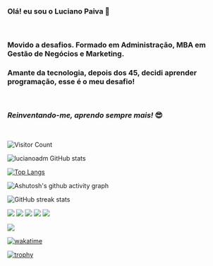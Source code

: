 ### Olá! eu sou o Luciano Paiva 👋
<br/>

### Movido a desafios. Formado em Administração, MBA em Gestão de Negócios e Marketing.
### Amante da tecnologia, depois dos 45, decidi  aprender programação, esse é o meu desafio! 

<br/>

### ***Reinventando-me, aprendo sempre mais!*** 😎

<br/>

![Visitor Count](https://profile-counter.glitch.me/{lucianoadm}/count.svg)
<br/>

![lucianoadm GitHub stats](https://github-readme-stats.vercel.app/api?username=lucianoadm&show_icons=true&theme=merko)
<br/>

[![Top Langs](https://github-readme-stats.vercel.app/api/top-langs/?username=lucianoadm&layout=compact)](https://github.com/lucianoadm/github-readme-stats)

![Ashutosh's github activity graph](https://activity-graph.herokuapp.com/graph?username=lucianoadm&theme=gruvbox)

![GitHub streak stats](https://github-readme-streak-stats.herokuapp.com/?user=lucianoadm)  

<img src="https://img.icons8.com/fluency/50/000000/microsoft-excel-2019.png"/> <img src="https://img.icons8.com/fluency/48/000000/microsoft-powerpoint-2019.png"/> <img src="https://img.icons8.com/fluency/48/000000/visual-studio-code-2019.png"/> <img src="https://img.icons8.com/fluency/48/000000/microsoft-teams-2019.png"/> <img src="https://img.icons8.com/fluency/48/000000/xbox.png"/>

![](https://komarev.com/ghpvc/?username=lucianoadm)  

[![wakatime](https://wakatime.com/badge/user/10d19f83-8ead-4f77-a7b5-03722c09aaa4.svg)](https://wakatime.com/@10d19f83-8ead-4f77-a7b5-03722c09aaa4)

[![trophy](https://github-profile-trophy.vercel.app/?username=lucianoadm&theme=gruvbox)](https://github.com/ryo-ma/github-profile-trophy)


